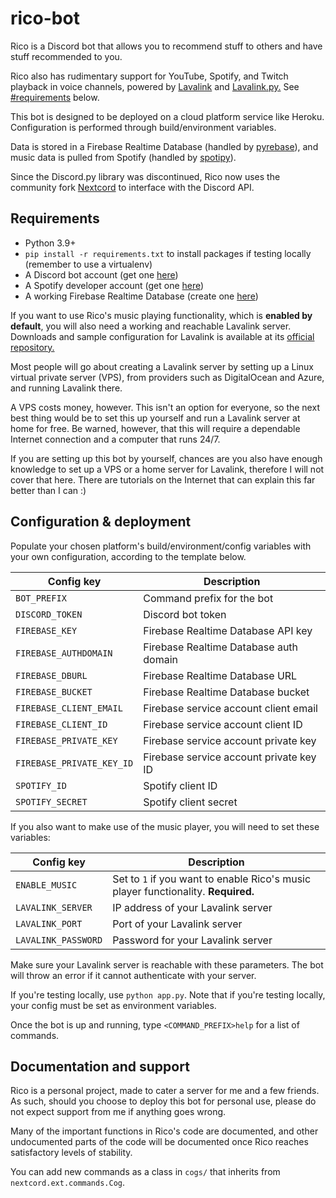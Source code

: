 # rico-bot

Rico is a Discord bot that allows you to recommend stuff to others and have stuff recommended to you.

Rico also has rudimentary support for YouTube, Spotify, and Twitch playback in voice channels, powered by [Lavalink](https://github.com/freyacodes/Lavalink) and [Lavalink.py.](https://github.com/Devoxin/Lavalink.py) See [#requirements](https://github.com/jareddantis/rico-bot#requirements) below.

This bot is designed to be deployed on a cloud platform service like Heroku. Configuration is performed through build/environment variables.

Data is stored in a Firebase Realtime Database (handled by [pyrebase](https://github.com/thisbejim/Pyrebase)), and music data is pulled from Spotify (handled by [spotipy](https://github.com/plamere/spotipy)).

Since the Discord.py library was discontinued, Rico now uses the community fork [Nextcord](https://github.com/nextcord/nextcord) to interface with the Discord API.

## Requirements

* Python 3.9+
* `pip install -r requirements.txt` to install packages if testing locally (remember to use a virtualenv)
* A Discord bot account (get one [here](https://discord.com/developers/applications))
* A Spotify developer account (get one [here](https://developer.spotify.com/dashboard/))
* A working Firebase Realtime Database (create one [here](https://console.firebase.google.com/))

If you want to use Rico's music playing functionality, which is **enabled by default**, you will also need a working and reachable Lavalink server. Downloads and sample configuration for Lavalink is available at its [official repository.](https://github.com/freyacodes/Lavalink)

Most people will go about creating a Lavalink server by setting up a Linux virtual private server (VPS), from providers such as DigitalOcean and Azure, and running Lavalink there.

A VPS costs money, however. This isn't an option for everyone, so the next best thing would be to set this up yourself and run a Lavalink server at home for free. Be warned, however, that this will require a dependable Internet connection and a computer that runs 24/7.

If you are setting up this bot by yourself, chances are you also have enough knowledge to set up a VPS or a home server for Lavalink, therefore I will not cover that here. There are tutorials on the Internet that can explain this far better than I can :)

## Configuration & deployment

Populate your chosen platform's build/environment/config variables with your own configuration, according to the template below.

|Config key|Description|
|-----|-----|
|`BOT_PREFIX`|Command prefix for the bot|
|`DISCORD_TOKEN`|Discord bot token|
|`FIREBASE_KEY`|Firebase Realtime Database API key|
|`FIREBASE_AUTHDOMAIN`|Firebase Realtime Database auth domain|
|`FIREBASE_DBURL`|Firebase Realtime Database URL|
|`FIREBASE_BUCKET`|Firebase Realtime Database bucket|
|`FIREBASE_CLIENT_EMAIL`|Firebase service account client email|
|`FIREBASE_CLIENT_ID`|Firebase service account client ID|
|`FIREBASE_PRIVATE_KEY`|Firebase service account private key|
|`FIREBASE_PRIVATE_KEY_ID`|Firebase service account private key ID|
|`SPOTIFY_ID`|Spotify client ID|
|`SPOTIFY_SECRET`|Spotify client secret|

If you also want to make use of the music player, you will need to set these variables:

|Config key|Description|
|-----|-----|
|`ENABLE_MUSIC`|Set to `1` if you want to enable Rico's music player functionality. **Required.**|
|`LAVALINK_SERVER`|IP address of your Lavalink server|
|`LAVALINK_PORT`|Port of your Lavalink server|
|`LAVALINK_PASSWORD`|Password for your Lavalink server|

Make sure your Lavalink server is reachable with these parameters. The bot will throw an error if it cannot authenticate with your server.

If you're testing locally, use `python app.py`. Note that if you're testing locally, your config must be set as environment variables.

Once the bot is up and running, type `<COMMAND_PREFIX>help` for a list of commands.

## Documentation and support

Rico is a personal project, made to cater a server for me and a few friends. As such, should you choose to deploy this bot for personal use, please do not expect support from me if anything goes wrong.

Many of the important functions in Rico's code are documented, and other undocumented parts of the code will be documented once Rico reaches satisfactory levels of stability.

You can add new commands as a class in `cogs/` that inherits from `nextcord.ext.commands.Cog`.
